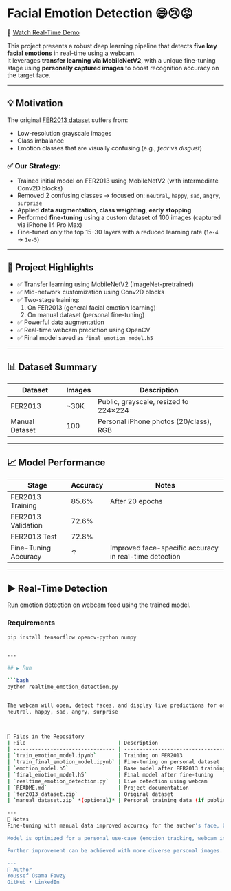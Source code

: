 # Facial Emotion Detection 😄😢😡

🎥 [Watch Real-Time Demo](https://drive.google.com/uc?id=1hbSXi4lOVQk7fP8GbSngoNVvNtmfB5zO&export=download)

This project presents a robust deep learning pipeline that detects **five key facial emotions** in real-time using a webcam.  
It leverages **transfer learning via MobileNetV2**, with a unique fine-tuning stage using **personally captured images** to boost recognition accuracy on the target face.

---

## 💡 Motivation

The original [FER2013 dataset](https://www.kaggle.com/datasets/msambare/fer2013) suffers from:

- Low-resolution grayscale images  
- Class imbalance  
- Emotion classes that are visually confusing (e.g., *fear* vs *disgust*)

### ✅ Our Strategy:

- Trained initial model on FER2013 using MobileNetV2 (with intermediate Conv2D blocks)
- Removed 2 confusing classes → focused on: `neutral`, `happy`, `sad`, `angry`, `surprise`
- Applied **data augmentation**, **class weighting**, **early stopping**
- Performed **fine-tuning** using a custom dataset of 100 images (captured via iPhone 14 Pro Max)
- Fine-tuned only the top 15–30 layers with a reduced learning rate (`1e-4` → `1e-5`)

---

## 🔧 Project Highlights

- ✅ Transfer learning using MobileNetV2 (ImageNet-pretrained)
- ✅ Mid-network customization using Conv2D blocks
- ✅ Two-stage training:
  1. On FER2013 (general facial emotion learning)
  2. On manual dataset (personal fine-tuning)
- ✅ Powerful data augmentation
- ✅ Real-time webcam prediction using OpenCV
- ✅ Final model saved as `final_emotion_model.h5`

---

## 📊 Dataset Summary

| Dataset        | Images | Description |
|----------------|--------|-------------|
| FER2013        | ~30K   | Public, grayscale, resized to 224×224 |
| Manual Dataset | 100    | Personal iPhone photos (20/class), RGB |

---

## 📈 Model Performance

| Stage                  | Accuracy | Notes                      |
|------------------------|----------|----------------------------|
| FER2013 Training       | 85.6%    | After 20 epochs            |
| FER2013 Validation     | 72.6%    |                            |
| FER2013 Test           | 72.8%    |                            |
| Fine-Tuning Accuracy   | ↑        | Improved face-specific accuracy in real-time detection |

---

## ▶️ Real-Time Detection

Run emotion detection on webcam feed using the trained model.

### Requirements

```bash
pip install tensorflow opencv-python numpy


---

## ▶️ Run

```bash
python realtime_emotion_detection.py


The webcam will open, detect faces, and display live predictions for one of the following emotions:
neutral, happy, sad, angry, surprise



📂 Files in the Repository
| File                              | Description                        |
| --------------------------------- | ---------------------------------- |
| `train_emotion_model.ipynb`       | Training on FER2013                |
| `train_final_emotion_model.ipynb` | Fine-tuning on personal dataset    |
| `emotion_model.h5`                | Base model after FER2013 training  |
| `final_emotion_model.h5`          | Final model after fine-tuning      |
| `realtime_emotion_detection.py`   | Live detection using webcam        |
| `README.md`                       | Project documentation              |
| `fer2013_dataset.zip`             | Original dataset                   |
| `manual_dataset.zip` *(optional)* | Personal training data (if public) |

---
📌 Notes
Fine-tuning with manual data improved accuracy for the author's face, but reduced generalization for other faces.

Model is optimized for a personal use-case (emotion tracking, webcam interfaces, etc.)

Further improvement can be achieved with more diverse personal images.

---
👤 Author
Youssef Osama Fawzy
GitHub • LinkedIn
